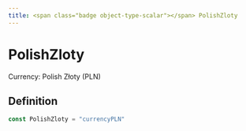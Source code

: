 ```yaml
---
title: <span class="badge object-type-scalar"></span> PolishZloty
---
```

# <span class="badge object-type-scalar"></span> PolishZloty

Currency: Polish Złoty (PLN)

## Definition

```go
const PolishZloty = "currencyPLN"
```
